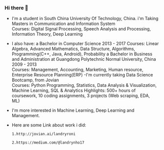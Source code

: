 ### Hi there 👋


- I'm a student in South China University Of Technology, China. i'm Taking  Masters in Communication and Information System                                                        
Courses: Digital Signal Processing, Speech Analysis and Processing, Information Theory, Deep Learning
- I also have:
a Bachelor in Computer Science                                                                                            2013 - 2017
Courses: Linear Algebra, Advanced Mathematics, Data Structure, Algorithms, Programming(C++, Java, Android),  Probability
a Bachelor in Business and Administration at Guangdong Polytechnic Normal University, China                               2009 - 2013                                        
Courses: Management, Accounting, Marketing, Human resource, Enterprise Resource Planning(ERP)
-I'm currently taking Data Science Bootcamp, from Jovian                                                                       
Courses: Python Programming, Statistics, Data Analysis & Visualization, Machine Learning, SQL & Analytics
Highlights: 500+ hours of coursework, 10 coding assignments, 3 projects (Web scraping, EDA, ML)

- I'm more interested in Machine Learning, Deep Learning and Management.
- Here are some Link about work i did:

      1.http://jovian.ai/landryroni  
      
      2.https://medium.com/@landrynho17

<!--
**landryroni/landryroni** is a ✨ _special_ ✨ repository because its `README.md` (this file) appears on your GitHub profile.

Here are some ideas to get you started:

- 🔭 I’m currently working on ...
- 🌱 I’m currently learning ...
- 👯 I’m looking to collaborate on ...
- 🤔 I’m looking for help with ...
- 💬 Ask me about ...
- 📫 How to reach me: ...
- 😄 Pronouns: ...
- ⚡ Fun fact: ...
-->
